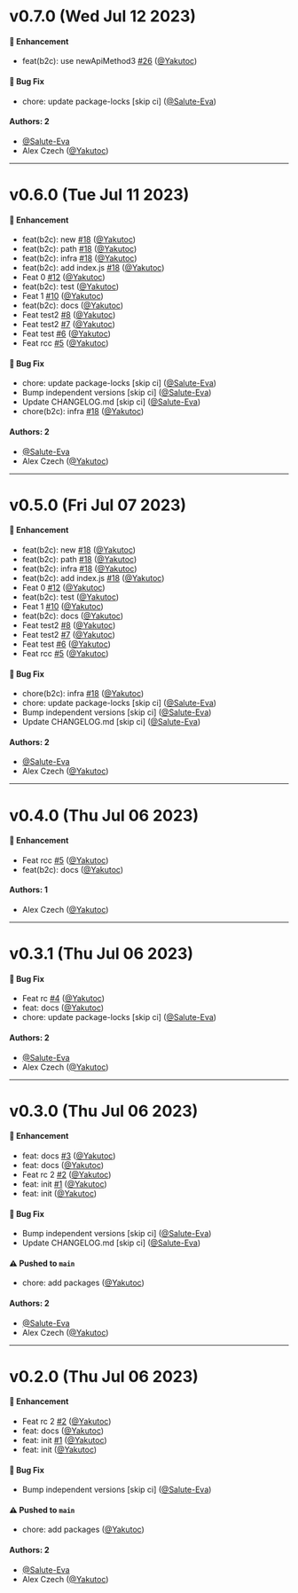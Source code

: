 # v0.7.0 (Wed Jul 12 2023)

#### 🚀 Enhancement

- feat(b2c): use newApiMethod3 [#26](https://github.com/Yakutoc/plasma-sandbox/pull/26) ([@Yakutoc](https://github.com/Yakutoc))

#### 🐛 Bug Fix

- chore: update package-locks \[skip ci\] ([@Salute-Eva](https://github.com/Salute-Eva))

#### Authors: 2

- [@Salute-Eva](https://github.com/Salute-Eva)
- Alex Czech ([@Yakutoc](https://github.com/Yakutoc))

---

# v0.6.0 (Tue Jul 11 2023)

#### 🚀 Enhancement

- feat(b2c): new [#18](https://github.com/Yakutoc/plasma-sandbox/pull/18) ([@Yakutoc](https://github.com/Yakutoc))
- feat(b2c): path [#18](https://github.com/Yakutoc/plasma-sandbox/pull/18) ([@Yakutoc](https://github.com/Yakutoc))
- feat(b2c): infra [#18](https://github.com/Yakutoc/plasma-sandbox/pull/18) ([@Yakutoc](https://github.com/Yakutoc))
- feat(b2c): add index.js [#18](https://github.com/Yakutoc/plasma-sandbox/pull/18) ([@Yakutoc](https://github.com/Yakutoc))
- Feat 0 [#12](https://github.com/Yakutoc/plasma-sandbox/pull/12) ([@Yakutoc](https://github.com/Yakutoc))
- feat(b2c): test ([@Yakutoc](https://github.com/Yakutoc))
- Feat 1 [#10](https://github.com/Yakutoc/plasma-sandbox/pull/10) ([@Yakutoc](https://github.com/Yakutoc))
- feat(b2c): docs ([@Yakutoc](https://github.com/Yakutoc))
- Feat test2 [#8](https://github.com/Yakutoc/plasma-sandbox/pull/8) ([@Yakutoc](https://github.com/Yakutoc))
- Feat test2 [#7](https://github.com/Yakutoc/plasma-sandbox/pull/7) ([@Yakutoc](https://github.com/Yakutoc))
- Feat test [#6](https://github.com/Yakutoc/plasma-sandbox/pull/6) ([@Yakutoc](https://github.com/Yakutoc))
- Feat rcc [#5](https://github.com/Yakutoc/plasma-sandbox/pull/5) ([@Yakutoc](https://github.com/Yakutoc))

#### 🐛 Bug Fix

- chore: update package-locks \[skip ci\] ([@Salute-Eva](https://github.com/Salute-Eva))
- Bump independent versions \[skip ci\] ([@Salute-Eva](https://github.com/Salute-Eva))
- Update CHANGELOG.md \[skip ci\] ([@Salute-Eva](https://github.com/Salute-Eva))
- chore(b2c): infra [#18](https://github.com/Yakutoc/plasma-sandbox/pull/18) ([@Yakutoc](https://github.com/Yakutoc))

#### Authors: 2

- [@Salute-Eva](https://github.com/Salute-Eva)
- Alex Czech ([@Yakutoc](https://github.com/Yakutoc))

---

# v0.5.0 (Fri Jul 07 2023)

#### 🚀 Enhancement

- feat(b2c): new [#18](https://github.com/Yakutoc/plasma-sandbox/pull/18) ([@Yakutoc](https://github.com/Yakutoc))
- feat(b2c): path [#18](https://github.com/Yakutoc/plasma-sandbox/pull/18) ([@Yakutoc](https://github.com/Yakutoc))
- feat(b2c): infra [#18](https://github.com/Yakutoc/plasma-sandbox/pull/18) ([@Yakutoc](https://github.com/Yakutoc))
- feat(b2c): add index.js [#18](https://github.com/Yakutoc/plasma-sandbox/pull/18) ([@Yakutoc](https://github.com/Yakutoc))
- Feat 0 [#12](https://github.com/Yakutoc/plasma-sandbox/pull/12) ([@Yakutoc](https://github.com/Yakutoc))
- feat(b2c): test ([@Yakutoc](https://github.com/Yakutoc))
- Feat 1 [#10](https://github.com/Yakutoc/plasma-sandbox/pull/10) ([@Yakutoc](https://github.com/Yakutoc))
- feat(b2c): docs ([@Yakutoc](https://github.com/Yakutoc))
- Feat test2 [#8](https://github.com/Yakutoc/plasma-sandbox/pull/8) ([@Yakutoc](https://github.com/Yakutoc))
- Feat test2 [#7](https://github.com/Yakutoc/plasma-sandbox/pull/7) ([@Yakutoc](https://github.com/Yakutoc))
- Feat test [#6](https://github.com/Yakutoc/plasma-sandbox/pull/6) ([@Yakutoc](https://github.com/Yakutoc))
- Feat rcc [#5](https://github.com/Yakutoc/plasma-sandbox/pull/5) ([@Yakutoc](https://github.com/Yakutoc))

#### 🐛 Bug Fix

- chore(b2c): infra [#18](https://github.com/Yakutoc/plasma-sandbox/pull/18) ([@Yakutoc](https://github.com/Yakutoc))
- chore: update package-locks \[skip ci\] ([@Salute-Eva](https://github.com/Salute-Eva))
- Bump independent versions \[skip ci\] ([@Salute-Eva](https://github.com/Salute-Eva))
- Update CHANGELOG.md \[skip ci\] ([@Salute-Eva](https://github.com/Salute-Eva))

#### Authors: 2

- [@Salute-Eva](https://github.com/Salute-Eva)
- Alex Czech ([@Yakutoc](https://github.com/Yakutoc))

---

# v0.4.0 (Thu Jul 06 2023)

#### 🚀 Enhancement

- Feat rcc [#5](https://github.com/Yakutoc/plasma-sandbox/pull/5) ([@Yakutoc](https://github.com/Yakutoc))
- feat(b2c): docs ([@Yakutoc](https://github.com/Yakutoc))

#### Authors: 1

- Alex Czech ([@Yakutoc](https://github.com/Yakutoc))

---

# v0.3.1 (Thu Jul 06 2023)

#### 🐛 Bug Fix

- Feat rc [#4](https://github.com/Yakutoc/plasma-sandbox/pull/4) ([@Yakutoc](https://github.com/Yakutoc))
- feat: docs ([@Yakutoc](https://github.com/Yakutoc))
- chore: update package-locks \[skip ci\] ([@Salute-Eva](https://github.com/Salute-Eva))

#### Authors: 2

- [@Salute-Eva](https://github.com/Salute-Eva)
- Alex Czech ([@Yakutoc](https://github.com/Yakutoc))

---

# v0.3.0 (Thu Jul 06 2023)

#### 🚀 Enhancement

- feat: docs [#3](https://github.com/Yakutoc/plasma-sandbox/pull/3) ([@Yakutoc](https://github.com/Yakutoc))
- feat: docs ([@Yakutoc](https://github.com/Yakutoc))
- Feat rc 2 [#2](https://github.com/Yakutoc/plasma-sandbox/pull/2) ([@Yakutoc](https://github.com/Yakutoc))
- feat: init [#1](https://github.com/Yakutoc/plasma-sandbox/pull/1) ([@Yakutoc](https://github.com/Yakutoc))
- feat: init ([@Yakutoc](https://github.com/Yakutoc))

#### 🐛 Bug Fix

- Bump independent versions \[skip ci\] ([@Salute-Eva](https://github.com/Salute-Eva))
- Update CHANGELOG.md \[skip ci\] ([@Salute-Eva](https://github.com/Salute-Eva))

#### ⚠️ Pushed to `main`

- chore: add packages ([@Yakutoc](https://github.com/Yakutoc))

#### Authors: 2

- [@Salute-Eva](https://github.com/Salute-Eva)
- Alex Czech ([@Yakutoc](https://github.com/Yakutoc))

---

# v0.2.0 (Thu Jul 06 2023)

#### 🚀 Enhancement

- Feat rc 2 [#2](https://github.com/Yakutoc/plasma-sandbox/pull/2) ([@Yakutoc](https://github.com/Yakutoc))
- feat: docs ([@Yakutoc](https://github.com/Yakutoc))
- feat: init [#1](https://github.com/Yakutoc/plasma-sandbox/pull/1) ([@Yakutoc](https://github.com/Yakutoc))
- feat: init ([@Yakutoc](https://github.com/Yakutoc))

#### 🐛 Bug Fix

- Bump independent versions \[skip ci\] ([@Salute-Eva](https://github.com/Salute-Eva))

#### ⚠️ Pushed to `main`

- chore: add packages ([@Yakutoc](https://github.com/Yakutoc))

#### Authors: 2

- [@Salute-Eva](https://github.com/Salute-Eva)
- Alex Czech ([@Yakutoc](https://github.com/Yakutoc))
